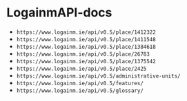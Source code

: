 # LogainmAPI-docs

- `https://www.logainm.ie/api/v0.5/place/1412322`
- `https://www.logainm.ie/api/v0.5/place/1411548`
- `https://www.logainm.ie/api/v0.5/place/1384618`
- `https://www.logainm.ie/api/v0.5/place/26783`
- `https://www.logainm.ie/api/v0.5/place/1375542`
- `https://www.logainm.ie/api/v0.5/place/2425`
- `https://www.logainm.ie/api/v0.5/administrative-units/`
- `https://www.logainm.ie/api/v0.5/features/`
- `https://www.logainm.ie/api/v0.5/glossary/`
